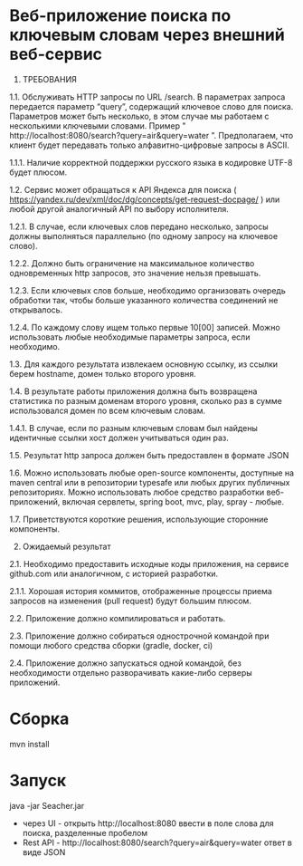 # Веб-приложение поиска по ключевым словам через внешний веб-сервис

1. ТРЕБОВАНИЯ

1.1. Обслуживать HTTP запросы по URL /search. В параметрах запроса
передается параметр “query”, содержащий ключевое слово для поиска.
Параметров может быть несколько, в этом случае мы работаем с
несколькими ключевыми словами. Пример
" http://localhost:8080/search?query=air&query=water ”. Предполагаем, что
клиент будет передавать только алфавитно-цифровые запросы в ASCII.

1.1.1. Наличие корректной поддержки русского языка в кодировке UTF-8
будет плюсом.

1.2. 
Сервис может обращаться к API Яндекса для поиска
( https://yandex.ru/dev/xml/doc/dg/concepts/get-request-docpage/ ) или любой
другой аналогичный API по выбору исполнителя.

1.2.1. В случае, если ключевых слов передано несколько, запросы должны
выполняться параллельно (по одному запросу на ключевое слово).

1.2.2. Должно быть ограничение на максимальное количество
одновременных http запросов, это значение нельзя превышать.

1.2.3. Если ключевых слов больше, необходимо организовать очередь
обработки так, чтобы больше указанного количества соединений не
открывалось.

1.2.4. По каждому слову ищем только первые 10[00] записей. Можно
использовать любые необходимые параметры запроса, если
необходимо.

1.3. Для каждого результата извлекаем основную ссылку, из ссылки берем
hostname, домен только второго уровня.

1.4. В результате работы приложения должна быть возвращена статистика по
разным доменам второго уровня, сколько раз в сумме использовался домен
по всем ключевым словам.

1.4.1. В случае, если по разным ключевым словам был найдены
идентичные ссылки хост должен учитываться один раз.

1.5. Результат http запроса должен быть предоставлен в формате JSON

1.6. Можно использовать любые open-source компоненты, доступные на maven
central или в репозитории typesafe или любых других публичных
репозиториях. Можно использовать любое средство разработки
веб-приложений, включая сервлеты, spring boot, mvc, play, spray - любые.

1.7. Приветствуются короткие решения, использующие сторонние компоненты.

2. Ожидаемый результат

2.1. Необходимо предоставить исходные коды приложения, на сервисе
github.com или аналогичном, с историей разработки.

2.1.1. Хорошая история коммитов, отображенные процессы приема
запросов на изменения (pull request) будут большим плюсом.

2.2. Приложение должно компилироваться и работать.

2.3. Приложение должно собираться однострочной командой при помощи
любого средства сборки (gradle, docker, ci)

2.4. Приложение должно запускаться одной командой, без необходимости
отдельно разворачивать какие-либо серверы приложений.



# Сборка
mvn install

# Запуск

java -jar Seacher.jar

* через UI - открыть http://localhost:8080 ввести в поле слова для поиска, разделенные пробелом
* Rest API - http://localhost:8080/search?query=air&query=water ответ в виде JSON


